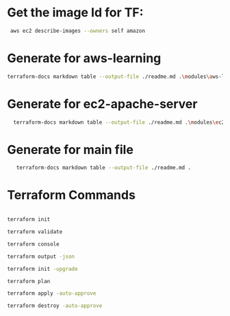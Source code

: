  # Get the image Id for TF:
 
```sh
 aws ec2 describe-images --owners self amazon
```

# Generate for aws-learning

 ```sh
 terraform-docs markdown table --output-file ./readme.md .\modules\aws-learning\  
```
# Generate for ec2-apache-server

```sh
  terraform-docs markdown table --output-file ./readme.md .\modules\ec2-apache-server\
```

# Generate for main file
```sh
   terraform-docs markdown table --output-file ./readme.md . 
```


# Terraform Commands

```sh

terraform init

terraform validate 

terraform console

terraform output -json

terraform init -upgrade 

terraform plan

terraform apply -auto-approve

terraform destroy -auto-approve

```